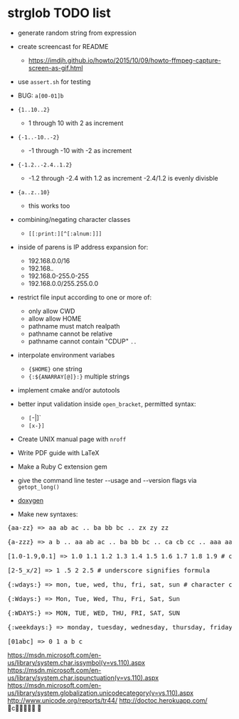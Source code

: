 # strglob TODO list

* generate random string from expression

* create screencast for README 
  - https://imdjh.github.io/howto/2015/10/09/howto-ffmpeg-capture-screen-as-gif.html

* use `assert.sh` for testing

* BUG: `a[00-01]b`

* `{1..10..2}`
  - 1 through 10 with 2 as increment

* `{-1..-10..-2}`
  - -1 through -10 with -2 as increment

* `{-1.2..-2.4..1.2}`
  - -1.2 through -2.4 with 1.2 as increment -2.4/1.2 is evenly divisble

* `{a..z..10}`
  - this works too

* combining/negating character classes
  - `[[:print:][^[:alnum:]]]`

* inside of parens is IP address expansion for:
  - 192.168.0.0/16
  - 192.168.*.*
  - 192.168.0-255.0-255
  - 192.168.0.0/255.255.0.0

* restrict file input according to one or more of:
  - only allow CWD
  - allow allow HOME
  - pathname must match realpath
  - pathname cannot be relative
  - pathname cannot contain "CDUP" `..`

* interpolate environment variabes
  - `{$HOME}` one string
  - `{:${ANARRAY[@]}:}` multiple strings

* implement cmake and/or autotools

* better input validation inside `open_bracket`, permitted syntax:
  - `[`-|]` 
  - `[x-}]`

* Create UNIX manual page with `nroff`

* Write PDF guide with LaTeX

* Make a Ruby C extension gem

* give the command line tester --usage and --version flags via `getopt_long()`

* [doxygen](http://stack.nl/~dimitri/doxygen/ "Generate documentation from source code")

* Make new syntaxes:

<pre>
{aa-zz} => aa ab ac .. ba bb bc .. zx zy zz

{a-zzz} => a b .. aa ab ac .. ba bb bc .. ca cb cc .. aaa aab aac .. baa bab bac .. bbb bca bcb .. caa cab cac .. zzz

[1.0-1.9,0.1] => 1.0 1.1 1.2 1.3 1.4 1.5 1.6 1.7 1.8 1.9 # comma sinigifes increment/decrement

[2-5_x/2] => 1 .5 2 2.5 # underscore signifies formula

{:wdays:} => mon, tue, wed, thu, fri, sat, sun # character class vs string class

{:Wdays:} => Mon, Tue, Wed, Thu, Fri, Sat, Sun

{:WDAYS:} => MON, TUE, WED, THU, FRI, SAT, SUN

{:weekdays:} => monday, tuesday, wednesday, thursday, friday, saturday, sunday 

[01abc] => 0 1 a b c
</pre>

https://msdn.microsoft.com/en-us/library/system.char.issymbol(v=vs.110).aspx
https://msdn.microsoft.com/en-us/library/system.char.ispunctuation(v=vs.110).aspx
https://msdn.microsoft.com/en-us/library/system.globalization.unicodecategory(v=vs.110).aspx
http://www.unicode.org/reports/tr44/
http://doctoc.herokuapp.com/
c



